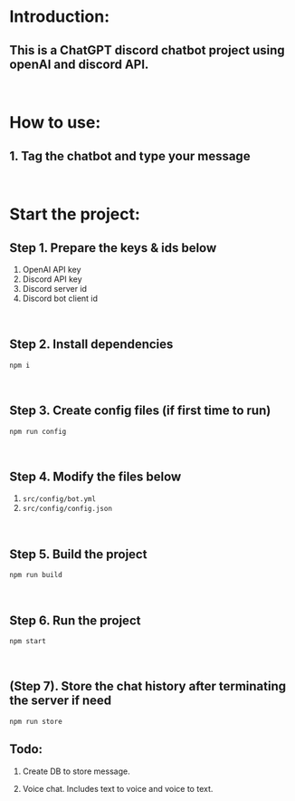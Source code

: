 # Introduction:

## This is a ChatGPT discord chatbot project using openAI and discord API.

<br />

# How to use:

## 1. Tag the chatbot and type your message

<br />

# Start the project:

## Step 1. Prepare the keys & ids below
1. OpenAI API key
2. Discord API key
3. Discord server id
4. Discord bot client id

<br />

## Step 2. Install dependencies

```
npm i
```

<br />

## Step 3. Create config files (if first time to run)

```
npm run config
```

<br />

## Step 4. Modify the files below
1. `src/config/bot.yml`
2. `src/config/config.json`

<br />

## Step 5. Build the project
```
npm run build
```

<br />

## Step 6. Run the project
```
npm start
```

<br />

## (Step 7). Store the chat history after terminating the server if need
```
npm run store
```

## Todo:

1. Create DB to store message.

2. Voice chat. Includes text to voice and voice to text.

